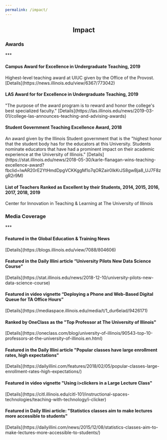 ```yaml
---
permalink: /impact/
---
```


<center><h2>Impact</h2></center>

<h3>Awards</h3>
***
<h4>Campus Award for Excellence in Undergraduate Teaching, 2019</h4>
Highest-level teaching award at UIUC given by the Office of the Provost.
[Details](https://news.illinois.edu/view/6367/773042)

<h4>LAS Award for for Excellence in Undergraduate Teaching, 2019</h4>
"The purpose of the award program is to reward and honor the college's best specialized faculty."
[Details](https://las.illinois.edu/news/2019-03-01/college-las-announces-teaching-and-advising-awards)

<h4>Student Government Teaching Excellence Award, 2018</h4>
An award given by the Illinois Student government that is the "highest honor that the student body has for the educators at this University.  Students nominate educators that have had a prominent impact on their academic experience at the University of Illinois."
[Details](https://stat.illinois.edu/news/2018-05-30/karle-flanagan-wins-teaching-excellence-award?fbclid=IwAR20rE2YtHmdDpgVCKKggM1o7qORZair0IkKrJS8gwBja8_UJ7F8zgR2r9M)

<h4>List of Teachers Ranked as Excellent by their Students, 2014, 2015, 2016, 2017, 2018, 2019</h4>
Center for Innovation in Teaching & Learning at The University of Illinois 


<h3>Media Coverage</h3>
***
<h4>Featured in the Global Education & Training News</h4> [Details](https://blogs.illinois.edu/view/7088/804606)

<h4>Featured in the Daily Illini article “University Pilots New Data Science Course”</h4> [Details](https://stat.illinois.edu/news/2018-12-10/university-pilots-new-data-science-course)

<h4>Featured in video vignette “Deploying a Phone and Web-Based Digital Queue for TA Office Hours”</h4> [Details](https://mediaspace.illinois.edu/media/t/1_dur6elad/9426171)

<h4>Ranked by OneClass as the "Top Professor at The University of Illinois"</h4> [Details](https://oneclass.com/blog/university-of-illinois/90543-top-10-professors-at-the-university-of-illinois.en.html)

<h4>Featured in the Daily Illini article "Popular classes have large enrollment rates, high expectations"</h4> [Details](https://dailyillini.com/features/2018/02/05/popular-classes-large-enrollment-rates-high-expectations/)

<h4>Featured in video vignette "Using i>clickers in a Large Lecture Class"</h4> [Details](https://citl.illinois.edu/citl-101/instructional-spaces-technologies/teaching-with-technology/i-clicker)

<h4>Featured in Daily Illini article: "Statistics classes aim to make lectures more accessible to students"</h4> [Details](https://dailyillini.com/news/2015/12/08/statistics-classes-aim-to-make-lectures-more-accessible-to-students/)


